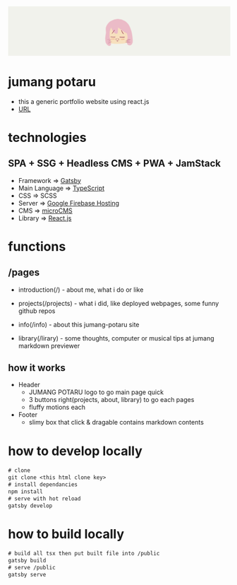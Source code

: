 ![README LOGO](_design/bk.png)

#  jumang potaru
- this a generic portfolio website using react.js
- [URL](https://jumang-potaru.dev)

# technologies

## SPA + SSG + Headless CMS + PWA + JamStack

- Framework => [Gatsby](https://https://www.gatsbyjs.com/)
- Main Language => [TypeScript](https://www.typescriptlang.org/)
- CSS => SCSS
- Server =>  [Google Firebase Hosting](https://firebase.google.com/)
- CMS =>  [microCMS](https://microcms.io/) 
- Library => [React.js](https://https://reactjs.org/)


# functions
## /pages
 
- introduction(/)     - about me, what i do or like

- projects(/projects) - what i did, like deployed webpages, some funny github repos

- info(/info)         - about this jumang-potaru site

- library(/lirary)    - some thoughts, computer or musical tips at jumang markdown previewer

## how it works

- Header
    - JUMANG POTARU logo to go main page quick
    - 3 buttons right(projects, about, library) to go each pages
    - fluffy motions each
- Footer
    - slimy box that click & dragable contains markdown contents

# how to develop locally
```
# clone
git clone <this html clone key>
# install dependancies
npm install
# serve with hot reload
gatsby develop 
```

# how to build locally
```
# build all tsx then put built file into /public
gatsby build
# serve /public
gatsby serve
```